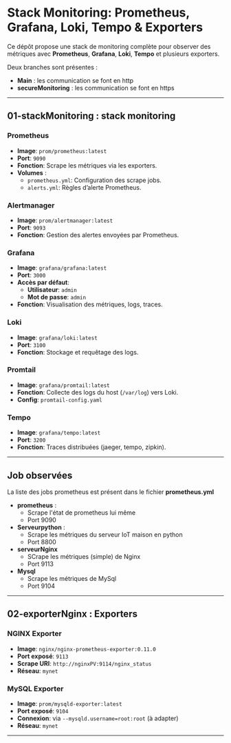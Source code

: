
# Stack Monitoring: Prometheus, Grafana, Loki, Tempo & Exporters

Ce dépôt propose une stack de monitoring complète pour observer des métriques avec **Prometheus**, **Grafana**, **Loki**, **Tempo** et plusieurs exporters.


Deux branches sont présentes : 
 - **Main** : les communication se font en http
 - **secureMonitoring** : les communication se font en https

---

## 01-stackMonitoring : stack monitoring

### Prometheus
- **Image**: `prom/prometheus:latest`
- **Port**: `9090`
- **Fonction**: Scrape les métriques via les exporters.
- **Volumes** :
  - `prometheus.yml`: Configuration des scrape jobs.
  - `alerts.yml`: Règles d’alerte Prometheus.

### Alertmanager
- **Image**: `prom/alertmanager:latest`
- **Port**: `9093`
- **Fonction**: Gestion des alertes envoyées par Prometheus.

### Grafana
- **Image**: `grafana/grafana:latest`
- **Port**: `3000`
- **Accès par défaut**:
  - **Utilisateur**: `admin`
  - **Mot de passe**: `admin`
- **Fonction**: Visualisation des métriques, logs, traces.

### Loki
- **Image**: `grafana/loki:latest`
- **Port**: `3100`
- **Fonction**: Stockage et requêtage des logs.

### Promtail
- **Image**: `grafana/promtail:latest`
- **Fonction**: Collecte des logs du host (`/var/log`) vers Loki.
- **Config**: `promtail-config.yaml`

### Tempo
- **Image**: `grafana/tempo:latest`
- **Port**: `3200`
- **Fonction**: Traces distribuées (jaeger, tempo, zipkin).

---

## Job observées
La liste des jobs prometheus est présent dans le fichier **prometheus.yml**
- **prometheus** :
  - Scrape l'état de prometheus lui même
  - Port 9090 
- **Serveurpython** :
  - Scrape les métriques du serveur IoT maison en python
  - Port 8800  
- **serveurNginx**
  - SCrape les métriques (simple) de Nginx 
  - Port 9113 
- **Mysql**
  - Scrape les métriques de MySql 
  - Port 9104 
---

## 02-exporterNginx : Exporters

### NGINX Exporter
- **Image**: `nginx/nginx-prometheus-exporter:0.11.0`
- **Port exposé**: `9113`
- **Scrape URI**: `http://nginxPV:9114/nginx_status`
- **Réseau**: `mynet`

### MySQL Exporter
- **Image**: `prom/mysqld-exporter:latest`
- **Port exposé**: `9104`
- **Connexion**: via `--mysqld.username=root:root` (à adapter)
- **Réseau**: `mynet`

---



